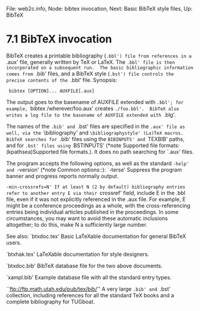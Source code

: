 File: web2c.info,  Node: bibtex invocation,  Next: Basic BibTeX style files,  Up: BibTeX

7.1 BibTeX invocation
=====================

BibTeX creates a printable bibliography (`.bbl') file from references
in a `.aux' file, generally written by TeX or LaTeX.  The `.bbl' file
is then incorporated on a subsequent run.  The basic bibliographic
information comes from `.bib' files, and a BibTeX style (`.bst') file
controls the precise contents of the `.bbl' file.  Synopsis:

     bibtex [OPTION]... AUXFILE[.aux]

The output goes to the basename of AUXFILE extended with `.bbl'; for
example, `bibtex /wherever/foo.aux' creates `./foo.bbl'.  BibTeX also
writes a log file to the basename of AUXFILE extended with `.blg'.

   The names of the `.bib' and `.bst' files are specified in the `.aux'
file as well, via the `\bibliography' and `\bibliographystyle' (La)TeX
macros.  BibTeX searches for `.bib' files using the `BIBINPUTS' and
`TEXBIB' paths, and for `.bst' files using `BSTINPUTS' (*note Supported
file formats: (kpathsea)Supported file formats.).  It does no path
searching for `.aux' files.

   The program accepts the following options, as well as the standard
`-help' and `-version' (*note Common options::):
`-terse'
     Suppress the program banner and progress reports normally output.

`-min-crossrefs=N'
     If at least N (2 by default) bibliography entries refer to another
     entry E via their `crossref' field, include E in the .bbl file,
     even if it was not explicitly referenced in the .aux file. For
     example, E might be a conference proceedings as a whole, with the
     cross-referencing entries being individual articles published in
     the proceedings.  In some circumstances, you may want to avoid
     these automatic inclusions altogether; to do this, make N a
     sufficiently large number.

   See also:
`btxdoc.tex'
     Basic LaTeXable documentation for general BibTeX users.

`btxhak.tex'
     LaTeXable documentation for style designers.

`btxdoc.bib'
     BibTeX database file for the two above documents.

`xampl.bib'
     Example database file with all the standard entry types.

``ftp://ftp.math.utah.edu/pub/tex/bib/''
     A very large `.bib' and `.bst' collection, including references
     for all the standard TeX books and a complete bibliography for
     TUGboat.

